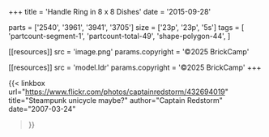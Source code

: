 +++
title = 'Handle Ring in 8 x 8 Dishes'
date  = '2015-09-28'

parts = ['2540', '3961', '3941', '3705']
size  = ['23p', '23p', '5s']
tags  = [
  'partcount-segment-1',
  'partcount-total-49',
  'shape-polygon-44',
]

[[resources]]
src              = 'image.png'
params.copyright = '©2025 BrickCamp'

[[resources]]
src              = 'model.ldr'
params.copyright = '©2025 BrickCamp'
+++

{{< linkbox
    url="https://www.flickr.com/photos/captainredstorm/432694019"
    title="Steampunk unicycle maybe?"
    author="Captain Redstorm"
    date="2007-03-24"
>}}
